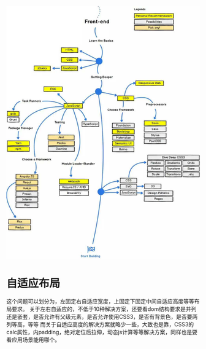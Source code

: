 ![前端知识树](0411.jpg)
# 自适应布局
这个问题可以划分为，左固定右自适应宽度，上固定下固定中间自适应高度等等布局要求。
关于左右自适应的，不低于10种解决方案，还要看dom结构要求是并列还是嵌套，是否允许有父级元素，是否允许使用CSS3，是否有背景色，是否要两列等高，等等
而关于自适应高度的解决方案就略少一些，大致也是靠，CSS3的calc属性，内padding，绝对定位后拉伸，动态js计算等等解决方案，同样也是要看应用场景能用哪个。
